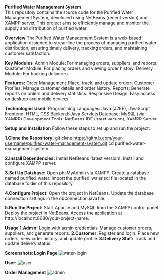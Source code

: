 **Purified Water Management System**<br>
This repository contains the source code for the Purified Water Management System, developed using NetBeans (recent version) and XAMPP server. This project aims to efficiently manage and monitor the supply and distribution of purified water.

**Overview**
The Purified Water Management System is a web-based application designed to streamline the process of managing purified water distribution, ensuring timely delivery, tracking orders, and maintaining customer satisfaction.

**Key Modules:**
Admin Module: For managing orders, suppliers, and reports.
Customer Module: For placing orders and viewing order history.
Delivery Module: For tracking deliveries.

**Features:**
Order Management: Place, track, and update orders.
Customer Profiles: Manage customer details and order history.
Reports: Generate reports on orders and delivery statistics.
Responsive Design: Easy access on desktop and mobile devices.

**Technologies Used:**
Programming Languages: Java (J2EE), JavaScript
Frontend: HTML, CSS
Backend: Java Servlets
Database: MySQL (via XAMPP)
Development Tools: NetBeans IDE (latest version), XAMPP Server

**Setup and Installation**
Follow these steps to set up and run the project:

**1.Clone the Repository:**
git clone https://github.com/your-username/purified-water-management-system.git
cd purified-water-management-system

**2.Install Dependencies:**
Install NetBeans (latest version).
Install and configure XAMPP server.

**3.Set Up Database:**
Open phpMyAdmin via XAMPP.
Create a database named purified_water.
Import the purified_water.sql file located in the database folder of this repository.

**4.Configure Project:**
Open the project in NetBeans.
Update the database connection settings in the dbConnection.java file.

**5.Run the Project:**
Start Apache and MySQL from the XAMPP control panel.
Deploy the project in NetBeans.
Access the application at http://localhost:8080/your-project-name.

**Usage
1.Admin:**
Login with admin credentials.
Manage customer orders, suppliers, and generate reports.
**2.Customer:**
Register and login.
Place new orders, view order history, and update profile.
**3.Delivery Staff:**
Track and update delivery status.

**Screenshots:
Login Page**
![water-login](https://github.com/user-attachments/assets/7ffeb20c-dcec-4640-bb34-7356e5b856a6)

**User:**
![user](https://github.com/user-attachments/assets/01df2957-16c6-494f-afa3-b2e38ce43e00)


**Order Management**
![admin](https://github.com/user-attachments/assets/b4393c7d-b6fe-41c3-b45a-3177b5b51987)

